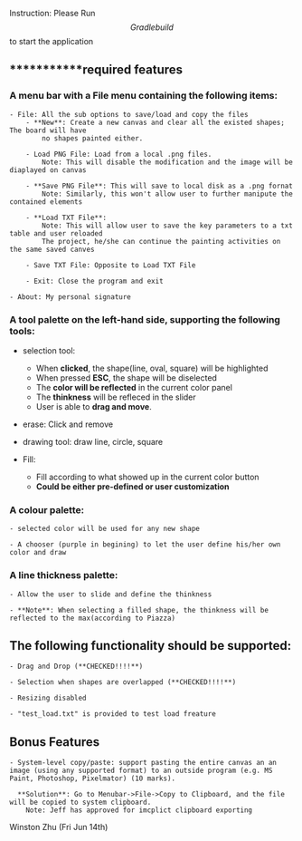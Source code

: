 Instruction: Please Run $$Gradle build$$ to start the application

## ***************************************required features****************************

### A **menu bar** with a File menu containing the following items:
	- File: All the sub options to save/load and copy the files 
		- **New**: Create a new canvas and clear all the existed shapes; The board will have
			no shapes painted either.

		- Load PNG File: Load from a local .png files.
			Note: This will disable the modification and the image will be diaplayed on canvas

		- **Save PNG File**: This will save to local disk as a .png fornat
			Note: Similarly, this won't allow user to further manipute the contained elements

		- **Load TXT File**:
			Note: This will allow user to save the key parameters to a txt table and user reloaded
			The project, he/she can continue the painting activities on the same saved canves

		- Save TXT File: Opposite to Load TXT File

		- Exit: Close the program and exit

	- About: My personal signature

### A tool palette on the left-hand side, supporting the following tools:
   - selection tool:
   
        - When **clicked**, the shape(line, oval, square) will be highlighted
        - When pressed **ESC**, the shape will be diselected
        - The **color will be reflected** in the current color panel
        - The **thinkness** will be refleced in the slider
        - User is able to **drag and move**.

   - erase: Click and remove

   - drawing tool: draw line, circle, square

   - Fill:
        - Fill according to what showed up in the current color button
        - **Could be either pre-defined or user customization**

### A colour palette:
    - selected color will be used for any new shape

    - A chooser (purple in begining) to let the user define his/her own color and draw

### A line thickness palette:
    - Allow the user to slide and define the thinkness

    - **Note**: When selecting a filled shape, the thinkness will be reflected to the max(according to Piazza)

## **The following functionality should be supported**:

    - Drag and Drop (**CHECKED!!!!**)

    - Selection when shapes are overlapped (**CHECKED!!!!**)

    - Resizing disabled 

    - "test_load.txt" is provided to test load freature 


## **Bonus Features**

    - System-level copy/paste: support pasting the entire canvas an an image (using any supported format) to an outside program (e.g. MS Paint, Photoshop, Pixelmator) (10 marks).

      **Solution**: Go to Menubar->File->Copy to Clipboard, and the file will be copied to system clipboard.
        Note: Jeff has approved for imcplict clipboard exporting 

Winston Zhu (Fri Jun 14th) 
